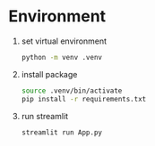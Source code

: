 # Environment
1. set virtual environment
    ```sh
    python -m venv .venv
    ```


2. install package
    ```sh
    source .venv/bin/activate
    pip install -r requirements.txt
    ```

3. run streamlit
    ```sh
    streamlit run App.py
    ```